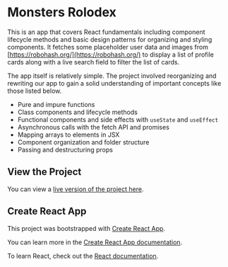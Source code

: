 # Monsters Rolodex

This is an app that covers React fundamentals including component lifecycle methods and basic design patterns for organizing and styling components. It fetches some placeholder user data and images from [https://robohash.org/](https://robohash.org/) to display a list of profile cards along with a live search field to filter the list of cards.

The app itself is relatively simple. The project involved reorganizing and rewriting our app to gain a solid understanding of important concepts like those listed below.

* Pure and impure functions
* Class components and lifecycle methods
* Functional components and side effects with `useState` and `useEffect`
* Asynchronous calls with the fetch API and promises
* Mapping arrays to elements in JSX
* Component organization and folder structure
* Passing and destructuring props

## View the Project

You can view a [live version of the project here](https://abgregs.github.io/monsters-rolodex/).

## Create React App

This project was bootstrapped with [Create React App](https://github.com/facebook/create-react-app). 

You can learn more in the [Create React App documentation](https://facebook.github.io/create-react-app/docs/getting-started).

To learn React, check out the [React documentation](https://reactjs.org/).